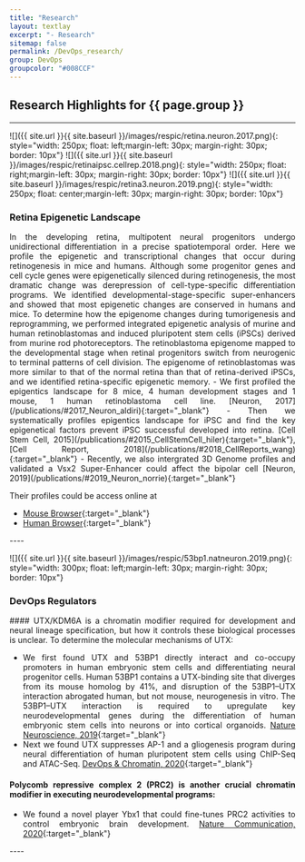 ```yaml
---
title: "Research"
layout: textlay
excerpt: "- Research"
sitemap: false
permalink: /DevOps_research/
group: DevOps
groupcolor: "#008CCF"
---
```


## Research Highlights for {{ page.group }}

---

![]({{ site.url }}{{ site.baseurl }}/images/respic/retina.neuron.2017.png){: style="width: 250px; float: left;margin-left: 30px; margin-right: 30px; border: 10px"}
![]({{ site.url }}{{ site.baseurl }}/images/respic/retinaipsc.cellrep.2018.png){: style="width: 250px; float: right;margin-left: 30px; margin-right: 30px; border: 10px"}
![]({{ site.url }}{{ site.baseurl }}/images/respic/retina3.neuron.2019.png){: style="width: 250px; float: center;margin-left: 30px; margin-right: 30px; border: 10px"}

### Retina Epigenetic Landscape
<div style="text-align: justify">
In the developing retina, multipotent neural progenitors undergo unidirectional differentiation in a precise spatiotemporal order. Here we profile the epigenetic and transcriptional changes that occur during retinogenesis in mice and humans. Although some progenitor genes and cell cycle genes were epigenetically silenced during retinogenesis, the most dramatic change was derepression of cell-type-specific differentiation programs. We identified developmental-stage-specific super-enhancers and showed that most epigenetic changes are conserved in humans and mice. To determine how the epigenome changes during tumorigenesis and reprogramming, we performed integrated epigenetic analysis of murine and human retinoblastomas and induced pluripotent stem cells (iPSCs) derived from murine rod photoreceptors. The retinoblastoma epigenome mapped to the developmental stage when retinal progenitors switch from neurogenic to terminal patterns of cell division. The epigenome of retinoblastomas was more similar to that of the normal retina than that of retina-derived iPSCs, and we identified retina-specific epigenetic memory.
- We first profiled the epigentics landscape for 8 mice, 4 human development stages and 1 mouse, 1 human retinoblastoma cell line. [Neuron, 2017](/publications/#2017_Neuron_aldiri){:target="_blank"}
- Then we systematically profiles epigentics landscape for iPSC and find the key epigenetical factors prevent iPSC successful developed into retina. [Cell Stem Cell, 2015](/publications/#2015_CellStemCell_hiler){:target="_blank"}, [Cell Report, 2018](/publications/#2018_CellReports_wang){:target="_blank"}
- Recently, we also intergrated 3D Genome profiles and validated a Vsx2 Super-Enhancer could affect the bipolar cell [Neuron, 2019](/publications/#2019_Neuron_norrie){:target="_blank"}

Their profiles could be access online at 
- [Mouse Browser](https://pecan.stjude.cloud/proteinpaint/study/retina_hic_2018){:target="_blank"}
- [Human Browser](https://viz.stjude.cloud/stjude/visualization/human-retina-wgbs-chipseq-chromhmmgene-fpkm-hg19){:target="_blank"}
</div>
---- 

![]({{ site.url }}{{ site.baseurl }}/images/respic/53bp1.natneuron.2019.png){: style="width: 300px; float: left;margin-left: 30px; margin-right: 30px; border: 10px"}

### DevOps Regulators
<div style="text-align: justify">
#### UTX/KDM6A is a chromatin modifier required for development and neural lineage specification, but how it controls these biological processes is unclear. To determine the molecular mechanisms of UTX:

- We first found UTX and 53BP1 directly interact and co-occupy promoters in human embryonic stem cells and differentiating neural progenitor cells. Human 53BP1 contains a UTX-binding site that diverges from its mouse homolog by 41%, and disruption of the 53BP1–UTX interaction abrogated human, but not mouse, neurogenesis in vitro. The 53BP1–UTX interaction is required to upregulate key neurodevelopmental genes during the differentiation of human embryonic stem cells into neurons or into cortical organoids. [Nature Neuroscience, 2019](/publications/#2019_Nat_Neurosci__yang){:target="_blank"}
- Next we found UTX suppresses AP-1 and a gliogenesis program during neural differentiation of human pluripotent stem cells using ChIP-Seq and ATAC-Seq. [DevOps & Chromatin, 2020](/publications/#2020_Epigenet.Chromatin_xu){:target="_blank"}

#### Polycomb repressive complex 2 (PRC2) is another crucial chromatin modifier in executing neurodevelopmental programs:

- We found a novel player Ybx1 that could fine-tunes PRC2 activities to control embryonic brain development. [Nature Communication, 2020](/publications/#2020_Nat_Commun__evans){:target="_blank"}
</div>
---- 
